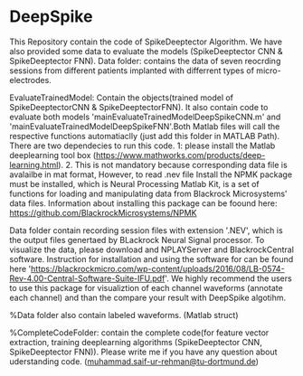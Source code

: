 # DeepSpike
This Repository contain the code of SpikeDeeptector Algorithm. We have also provided some data to evaluate the models (SpikeDeeptector CNN & SpikeDeeptector FNN).
Data folder: contains the data of seven reocrding sessions from different patients implanted with differrent types of micro-electrodes.

EvaluateTrainedModel: Contain the objects(trained model of SpikeDeeptectorCNN & SpikeDeeptectorFNN). It also contain code to evaluate both models 'mainEvaluateTrainedModelDeepSpikeCNN.m'
and 'mainEvaluateTrainedModelDeepSpikeFNN'.Both Matlab files will call the respective functions automatiaclly (just add this folder in MATLAB Path). There are two dependecies to run this code. 
1: please install the Matlab deeplearning tool box (https://www.mathworks.com/products/deep-learning.html). 
2.  This is not mandatory because corresponding data file is avalailbe in mat format, However, to read .nev file Install the NPMK package must be installed, which is Neural Processing Matlab Kit, is a set of functions for loading and manipulating data from Blackrock Microsystems' data files. Information about installing this package can be foound here: https://github.com/BlackrockMicrosystems/NPMK 

Data folder contain recording session files with extension '.NEV', which is the output files genertaed by BLackrock Neural Signal processor. To visualize the data, please download and NPLAYServer and BlackrockCentral software. Instruction for installation and using the software for can be found here 'https://blackrockmicro.com/wp-content/uploads/2016/08/LB-0574-Rev-4.00-Central-Software-Suite-IFU.pdf'. 
We highly recommend the users to use this package for visualiztion of each channel waveforms (annotate each channel) and than the compare your result with DeepSpike algotihm.  

%Data folder also contain labeled waveforms. (Matlab struct)

%CompleteCodeFolder: contain the complete code(for feature vector extraction, training deeplearning algorithms (SpikeDeeptector CNN, SpikeDeeptector FNN)). Please write me if you have any question about uderstanding code. (muhammad.saif-ur-rehman@tu-dortmund.de)

 

 

